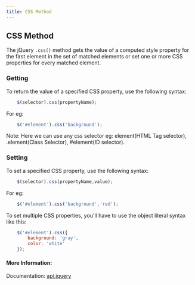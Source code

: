 ```yaml
---
title: CSS Method
---
```

## CSS Method

The jQuery `.css()` method gets the value of a computed style property for the first element in the set of matched elements or set one or more CSS properties for every matched element.

### Getting

To return the value of a specified CSS property, use the following syntax:
```js
    $(selector).css(propertyName);
```

For eg: 
```js
    $('#element').css('background');
```
Note: Here we can use any css selector eg: element(HTML Tag selector), .element(Class Selector), #element(ID selector).
### Setting 

To set a specified CSS property, use the following syntax:
```js
    $(selector).css(propertyName,value);
```

For eg:

```js
    $('#element').css('background','red');
```

To set multiple CSS properties, you'll have to use the object literal syntax like this:

```js
    $('#element').css({
        background: 'gray',
        color: 'white'
    });
```


#### More Information:

Documentation: <a href='http://api.jquery.com/css/' target='_blank' rel='nofollow'>api.jquery</a>
